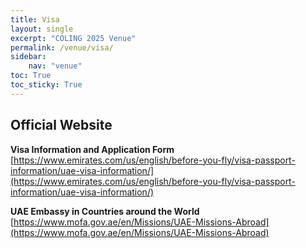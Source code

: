 ```yaml
---
title: Visa
layout: single
excerpt: "COLING 2025 Venue"
permalink: /venue/visa/
sidebar: 
    nav: "venue"
toc: True
toc_sticky: True
---
```


## Official Website
**Visa Information and Application Form**<br>
[https://www.emirates.com/us/english/before-you-fly/visa-passport-information/uae-visa-information/](https://www.emirates.com/us/english/before-you-fly/visa-passport-information/uae-visa-information/)

**UAE Embassy in Countries around the World**<br>
[https://www.mofa.gov.ae/en/Missions/UAE-Missions-Abroad](https://www.mofa.gov.ae/en/Missions/UAE-Missions-Abroad)
